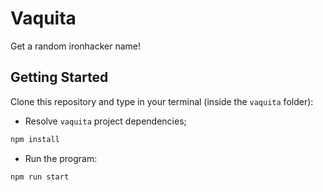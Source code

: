 # Vaquita

Get a random ironhacker name!

## Getting Started

Clone this repository and type in your terminal (inside the `vaquita` folder):

- Resolve `vaquita` project dependencies;
```bash
npm install
```

- Run the program:
```bash
npm run start
```
